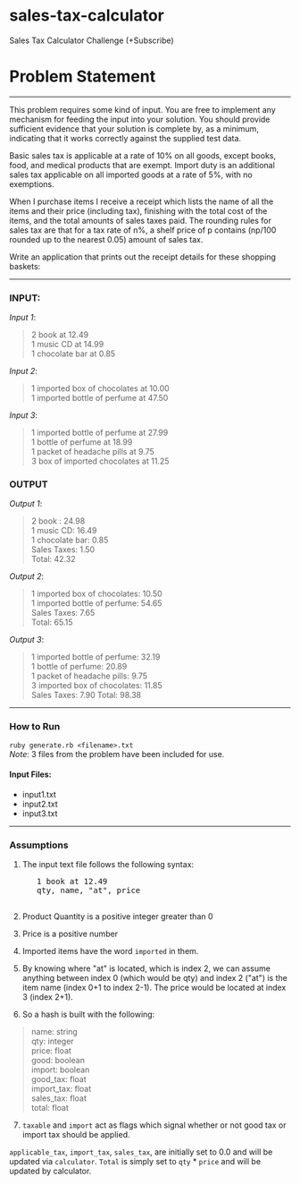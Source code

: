# sales-tax-calculator
Sales Tax Calculator  Challenge (+Subscribe)

# Problem Statement
***
This problem requires some kind of input. You are free to implement any mechanism for feeding the input into your solution. You should provide sufficient evidence that your solution is complete by, as a minimum, indicating that it works correctly against the supplied test data.

Basic sales tax is applicable at a rate of 10% on all goods, except books, food, and medical products that are exempt. Import duty is an additional sales tax applicable on all imported goods at a rate of 5%, with no exemptions.

When I purchase items I receive a receipt which lists the name of all the items and their price (including tax), finishing with the total cost of the items, and the total amounts of sales taxes paid. The rounding rules for sales tax are that for a tax rate of n%, a shelf price of p contains (np/100 rounded up to the nearest 0.05) amount of sales tax.

Write an application that prints out the receipt details for these shopping baskets:
***
### INPUT:

*Input 1*:
>2 book at 12.49  
>1 music CD at 14.99  
>1 chocolate bar at 0.85  

*Input 2*:
>1 imported box of chocolates at 10.00  
>1 imported bottle of perfume at 47.50  

*Input 3*:
>1 imported bottle of perfume at 27.99  
>1 bottle of perfume at 18.99  
>1 packet of headache pills at 9.75  
>3 box of imported chocolates at 11.25  

### OUTPUT

*Output 1*:
>2 book : 24.98  
>1 music CD: 16.49  
>1 chocolate bar: 0.85  
>Sales Taxes: 1.50  
>Total: 42.32 

*Output 2*:
>1 imported box of chocolates: 10.50  
>1 imported bottle of perfume: 54.65  
>Sales Taxes: 7.65  
>Total: 65.15  

*Output 3*:
>1 imported bottle of perfume: 32.19  
>1 bottle of perfume: 20.89  
>1 packet of headache pills: 9.75  
>3 imported box of chocolates: 11.85  
>Sales Taxes: 7.90
>Total: 98.38  
  
***


### How to Run
`ruby generate.rb <filename>.txt`  
*Note*: 3 files from the problem have been included for use.  
#### Input Files:
- input1.txt
- input2.txt
- input3.txt
  
***

### Assumptions
1. The input text file follows the following syntax:
    <pre>
      1 book at 12.49
      qty, name, "at", price
    </pre>
2. Product Quantity is a positive integer greater than 0
3. Price is a positive number

4. Imported items have the word `imported` in them.
  

5. By knowing where "at" is located, which is index 2, we can assume anything between index 0 (which would be qty) and index 2 ("at") is the item name (index 0+1 to index 2-1). The price would be located at index 3 (index 2+1).  

6. So a hash is built with the following:
> name: string  
> qty: integer  
> price: float  
> good: boolean  
> import: boolean  
> good_tax: float  
> import_tax: float  
> sales_tax: float  
> total: float  

7. `taxable` and `import` act as flags which signal whether or not good tax or import tax should be applied.  

`applicable_tax`, `import_tax`, `sales_tax`, are initially set to 0.0 and will be updated via `calculator`. `Total` is simply set to `qty` * `price` and will be updated by calculator.  

